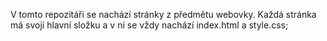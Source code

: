 V tomto repozitáři se nachází stránky z předmětu webovky.
Každá stránka má svojí hlavní složku a v ní se vždy nachází index.html a style.css;
